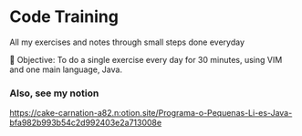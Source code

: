 # Code Training

All my exercises and notes through small steps done everyday

🎯 Objective: To do a single exercise every day for 30 minutes, using VIM and one main language, Java.


### Also, see my notion
https://cake-carnation-a82.n:otion.site/Programa-o-Pequenas-Li-es-Java-bfa982b993b54c2d992403e2a713008e
